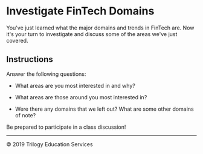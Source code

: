 # Investigate FinTech Domains

You've just learned what the major domains and trends in FinTech are. Now it's your turn to investigate and discuss some of the areas we've just covered.

## Instructions

Answer the following questions:

  * What areas are you most interested in and why?

  * What areas are those around you most interested in?

  * Were there any domains that we left out? What are some other domains of note?

Be prepared to participate in a class discussion!

--- 

© 2019 Trilogy Education Services